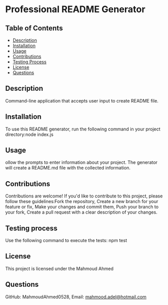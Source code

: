 
# Professional README Generator


## Table of Contents
- [Description](#description)
- [Installation](#installation)
- [Usage](#usage)
- [Contributions](#contributions)
- [Testing Process](#testing-process)
- [License](#license)
- [Questions](#questions)

## Description
Command-line application that accepts user input to create README file.

## Installation
To use this README generator, run the following command in your project directory:node index.js

## Usage
ollow the prompts to enter information about your project. The generator will create a README.md file with the collected information.

## Contributions
Contributions are welcome! If you'd like to contribute to this project, please follow these guidelines:Fork the repository, Create a new branch for your feature or fix, Make your changes and commit them, Push your branch to your fork, Create a pull request with a clear description of your changes.

## Testing process
Use the following command to execute the tests: npm test

## License
This project is licensed under the Mahmoud Ahmed

## Questions
GitHub: MahmoudAhmed0528, Email: mahmood.adel@hotmail.com

